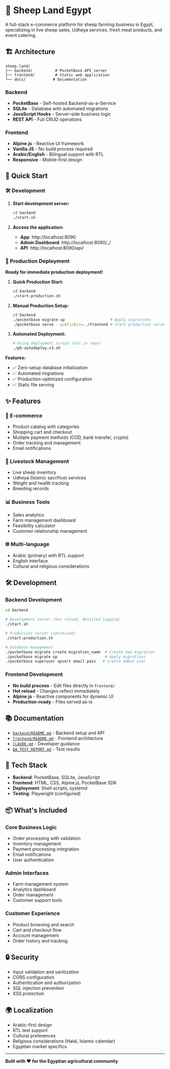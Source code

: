 # 🐑 Sheep Land Egypt

A full-stack e-commerce platform for sheep farming business in Egypt, specializing in live sheep sales, Udheya services, fresh meat products, and event catering.

## 🏗️ Architecture

```
sheep.land/
├── backend/          # PocketBase API server
├── frontend/         # Static web application  
└── docs/            # Documentation
```

### Backend
- **PocketBase** - Self-hosted Backend-as-a-Service
- **SQLite** - Database with automated migrations
- **JavaScript Hooks** - Server-side business logic
- **REST API** - Full CRUD operations

### Frontend  
- **Alpine.js** - Reactive UI framework
- **Vanilla JS** - No build process required
- **Arabic/English** - Bilingual support with RTL
- **Responsive** - Mobile-first design

## 🚀 Quick Start

### 🛠️ Development

1. **Start development server:**
   ```bash
   cd backend
   ./start.sh
   ```

2. **Access the application:**
   - **App**: http://localhost:8090
   - **Admin Dashboard**: http://localhost:8090/_/
   - **API**: http://localhost:8090/api/

### 🚀 Production Deployment

**Ready for immediate production deployment!**

1. **Quick Production Start:**
   ```bash
   cd backend
   ./start-production.sh
   ```

2. **Manual Production Setup:**
   ```bash
   cd backend
   ./pocketbase migrate up                    # Apply migrations
   ./pocketbase serve --publicDir=../frontend # Start production server
   ```

3. **Automated Deployment:**
   ```bash
   # Using deployment script (not in repo)
   ./pb-autodeploy.v3.sh
   ```

**Features:**
- ✅ Zero-setup database initialization
- ✅ Automated migrations
- ✅ Production-optimized configuration
- ✅ Static file serving

## ✨ Features

### 🛒 E-commerce
- Product catalog with categories
- Shopping cart and checkout
- Multiple payment methods (COD, bank transfer, crypto)
- Order tracking and management
- Email notifications

### 🐑 Livestock Management
- Live sheep inventory
- Udheya (Islamic sacrifice) services
- Weight and health tracking
- Breeding records

### 📊 Business Tools
- Sales analytics
- Farm management dashboard
- Feasibility calculator
- Customer relationship management

### 🌐 Multi-language
- Arabic (primary) with RTL support
- English interface
- Cultural and religious considerations

## 🛠️ Development

### Backend Development
```bash
cd backend

# Development server (hot reload, detailed logging)
./start.sh

# Production server (optimized)
./start-production.sh

# Database management
./pocketbase migrate create migration_name  # Create new migration
./pocketbase migrate up                     # Apply migrations
./pocketbase superuser upsert email pass   # Create admin user
```

### Frontend Development
- **No build process** - Edit files directly in `frontend/`
- **Hot reload** - Changes reflect immediately
- **Alpine.js** - Reactive components for dynamic UI
- **Production-ready** - Files served as-is

## 📚 Documentation

- [`backend/README.md`](backend/README.md) - Backend setup and API
- [`frontend/README.md`](frontend/README.md) - Frontend architecture
- [`CLAUDE.md`](CLAUDE.md) - Developer guidance
- [`QA_TEST_REPORT.md`](QA_TEST_REPORT.md) - Test results

## 🎯 Tech Stack

- **Backend**: PocketBase, SQLite, JavaScript
- **Frontend**: HTML, CSS, Alpine.js, PocketBase SDK
- **Deployment**: Shell scripts, systemd
- **Testing**: Playwright (configured)

## 📦 What's Included

### Core Business Logic
- Order processing with validation
- Inventory management
- Payment processing integration
- Email notifications
- User authentication

### Admin Interfaces  
- Farm management system
- Analytics dashboard
- Order management
- Customer support tools

### Customer Experience
- Product browsing and search
- Cart and checkout flow
- Account management  
- Order history and tracking

## 🔒 Security

- Input validation and sanitization
- CORS configuration
- Authentication and authorization
- SQL injection prevention
- XSS protection

## 🌍 Localization

- Arabic-first design
- RTL text support
- Cultural preferences
- Religious considerations (Halal, Islamic calendar)
- Egyptian market specifics

---

**Built with ❤️ for the Egyptian agricultural community**